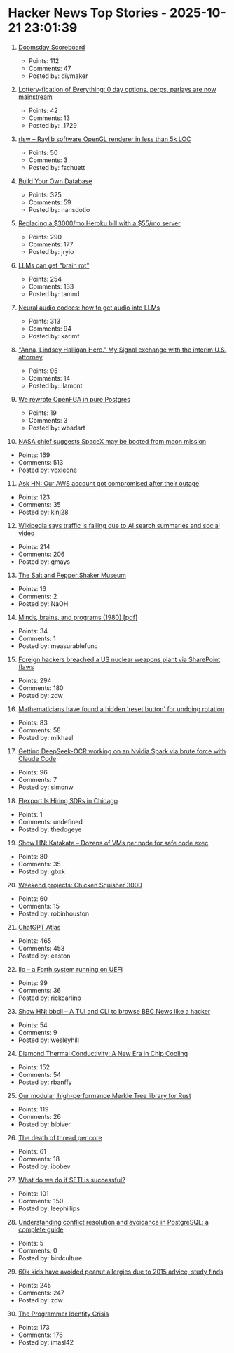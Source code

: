 # Hacker News Top Stories - 2025-10-21 23:01:39

1. [Doomsday Scoreboard](https://doomsday.march1studios.com/)
   - Points: 112
   - Comments: 47
   - Posted by: diymaker

2. [Lottery-fication of Everything: 0 day options, perps, parlays are now mainstream](https://www.dopaminemarkets.com/p/the-lottery-fication-of-everything)
   - Points: 42
   - Comments: 13
   - Posted by: _1729

3. [rlsw – Raylib software OpenGL renderer in less than 5k LOC](https://github.com/raysan5/raylib/blob/master/src/external/rlsw.h)
   - Points: 50
   - Comments: 3
   - Posted by: fschuett

4. [Build Your Own Database](https://www.nan.fyi/database)
   - Points: 325
   - Comments: 59
   - Posted by: nansdotio

5. [Replacing a $3000/mo Heroku bill with a $55/mo server](https://disco.cloud/blog/how-idealistorg-replaced-a-3000mo-heroku-bill-with-a-55-server/)
   - Points: 290
   - Comments: 177
   - Posted by: jryio

6. [LLMs can get "brain rot"](https://llm-brain-rot.github.io/)
   - Points: 254
   - Comments: 133
   - Posted by: tamnd

7. [Neural audio codecs: how to get audio into LLMs](https://kyutai.org/next/codec-explainer)
   - Points: 313
   - Comments: 94
   - Posted by: karimf

8. ["Anna, Lindsey Halligan Here." My Signal exchange with the interim U.S. attorney](https://www.lawfaremedia.org/article/anna--lindsey-halligan-here)
   - Points: 95
   - Comments: 14
   - Posted by: ilamont

9. [We rewrote OpenFGA in pure Postgres](https://getrover.substack.com/p/how-we-rewrote-openfga-in-pure-postgres)
   - Points: 19
   - Comments: 3
   - Posted by: wbadart

10. [NASA chief suggests SpaceX may be booted from moon mission](https://www.cnn.com/2025/10/20/science/nasa-spacex-moon-landing-contract-sean-duffy)
   - Points: 169
   - Comments: 513
   - Posted by: voxleone

11. [Ask HN: Our AWS account got compromised after their outage](undefined)
   - Points: 123
   - Comments: 35
   - Posted by: kinj28

12. [Wikipedia says traffic is falling due to AI search summaries and social video](https://techcrunch.com/2025/10/18/wikipedia-says-traffic-is-falling-due-to-ai-search-summaries-and-social-video/)
   - Points: 214
   - Comments: 206
   - Posted by: gmays

13. [The Salt and Pepper Shaker Museum](https://www.thesaltandpeppershakermuseum.com)
   - Points: 16
   - Comments: 2
   - Posted by: NaOH

14. [Minds, brains, and programs (1980) [pdf]](https://home.csulb.edu/~cwallis/382/readings/482/searle.minds.brains.programs.bbs.1980.pdf)
   - Points: 34
   - Comments: 1
   - Posted by: measurablefunc

15. [Foreign hackers breached a US nuclear weapons plant via SharePoint flaws](https://www.csoonline.com/article/4074962/foreign-hackers-breached-a-us-nuclear-weapons-plant-via-sharepoint-flaws.html)
   - Points: 294
   - Comments: 180
   - Posted by: zdw

16. [Mathematicians have found a hidden 'reset button' for undoing rotation](https://www.newscientist.com/article/2499647-mathematicians-have-found-a-hidden-reset-button-for-undoing-rotation/)
   - Points: 83
   - Comments: 58
   - Posted by: mikhael

17. [Getting DeepSeek-OCR working on an Nvidia Spark via brute force with Claude Code](https://simonwillison.net/2025/Oct/20/deepseek-ocr-claude-code/)
   - Points: 96
   - Comments: 7
   - Posted by: simonw

18. [Flexport Is Hiring SDRs in Chicago](https://job-boards.greenhouse.io/flexport/jobs/5690976?gh_jid=5690976)
   - Points: 1
   - Comments: undefined
   - Posted by: thedogeye

19. [Show HN: Katakate – Dozens of VMs per node for safe code exec](https://github.com/Katakate/k7)
   - Points: 80
   - Comments: 35
   - Posted by: gbxk

20. [Weekend projects: Chicken Squisher 3000](https://lcamtuf.substack.com/p/weekend-projects-chicken-squisher)
   - Points: 60
   - Comments: 15
   - Posted by: robinhouston

21. [ChatGPT Atlas](https://chatgpt.com/atlas)
   - Points: 465
   - Comments: 453
   - Posted by: easton

22. [Ilo – a Forth system running on UEFI](https://asciinema.org/a/Lbxa2w9R5IbaJqW3INqVrbX8E)
   - Points: 99
   - Comments: 36
   - Posted by: rickcarlino

23. [Show HN: bbcli – A TUI and CLI to browse BBC News like a hacker](https://github.com/hako/bbcli)
   - Points: 54
   - Comments: 9
   - Posted by: wesleyhill

24. [Diamond Thermal Conductivity: A New Era in Chip Cooling](https://spectrum.ieee.org/diamond-thermal-conductivity)
   - Points: 152
   - Comments: 54
   - Posted by: rbanffy

25. [Our modular, high-performance Merkle Tree library for Rust](https://github.com/bilinearlabs/rs-merkle-tree)
   - Points: 119
   - Comments: 26
   - Posted by: bibiver

26. [The death of thread per core](https://buttondown.com/jaffray/archive/the-death-of-thread-per-core/)
   - Points: 61
   - Comments: 18
   - Posted by: ibobev

27. [What do we do if SETI is successful?](https://www.universetoday.com/articles/what-do-we-do-if-seti-is-successful)
   - Points: 101
   - Comments: 150
   - Posted by: leephillips

28. [Understanding conflict resolution and avoidance in PostgreSQL: a complete guide](https://www.pgedge.com/blog/living-on-the-edge)
   - Points: 5
   - Comments: 0
   - Posted by: birdculture

29. [60k kids have avoided peanut allergies due to 2015 advice, study finds](https://www.cbsnews.com/news/peanut-allergies-60000-kids-avoided-2015-advice/)
   - Points: 245
   - Comments: 247
   - Posted by: zdw

30. [The Programmer Identity Crisis](https://hojberg.xyz/the-programmer-identity-crisis/)
   - Points: 173
   - Comments: 176
   - Posted by: imasl42

